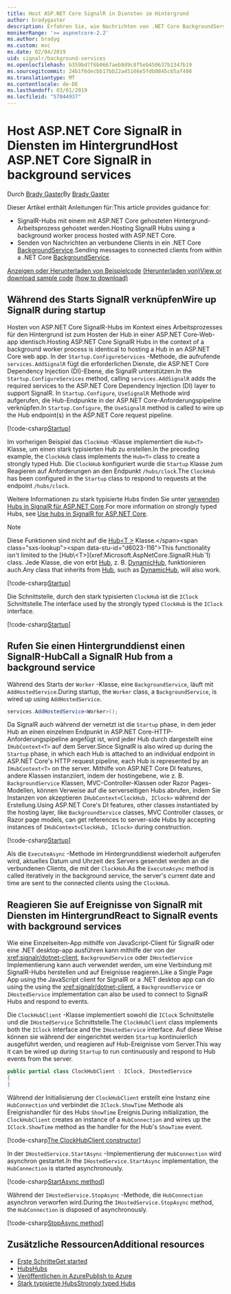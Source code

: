 ```yaml
---
title: Host ASP.NET Core SignalR in Diensten im Hintergrund
author: bradygaster
description: Erfahren Sie, wie Nachrichten von .NET Core BackgroundService-Klassen für SignalR-Clients gesendet.
monikerRange: '>= aspnetcore-2.2'
ms.author: bradyg
ms.custom: mvc
ms.date: 02/04/2019
uid: signalr/background-services
ms.openlocfilehash: b359bd7f6b0667aeb8d9c8f5eb450637b1347b19
ms.sourcegitcommit: 24b1f6decbb17bb22a45166e5fdb0845c65af498
ms.translationtype: MT
ms.contentlocale: de-DE
ms.lasthandoff: 03/01/2019
ms.locfileid: "57044937"
---
```

# <a name="host-aspnet-core-signalr-in-background-services"></a><span data-ttu-id="d6023-103">Host ASP.NET Core SignalR in Diensten im Hintergrund</span><span class="sxs-lookup"><span data-stu-id="d6023-103">Host ASP.NET Core SignalR in background services</span></span>

<span data-ttu-id="d6023-104">Durch [Brady Gaster](https://twitter.com/bradygaster)</span><span class="sxs-lookup"><span data-stu-id="d6023-104">By [Brady Gaster](https://twitter.com/bradygaster)</span></span>

<span data-ttu-id="d6023-105">Dieser Artikel enthält Anleitungen für:</span><span class="sxs-lookup"><span data-stu-id="d6023-105">This article provides guidance for:</span></span>

* <span data-ttu-id="d6023-106">SignalR-Hubs mit einem mit ASP.NET Core gehosteten Hintergrund-Arbeitsprozess gehostet werden.</span><span class="sxs-lookup"><span data-stu-id="d6023-106">Hosting SignalR Hubs using a background worker process hosted with ASP.NET Core.</span></span>
* <span data-ttu-id="d6023-107">Senden von Nachrichten an verbundene Clients in ein .NET Core [BackgroundService](xref:Microsoft.Extensions.Hosting.BackgroundService).</span><span class="sxs-lookup"><span data-stu-id="d6023-107">Sending messages to connected clients from within a .NET Core [BackgroundService](xref:Microsoft.Extensions.Hosting.BackgroundService).</span></span>

<span data-ttu-id="d6023-108">[Anzeigen oder Herunterladen von Beispielcode](https://github.com/aspnet/Docs/tree/master/aspnetcore/signalr/background-service/sample/) [(Herunterladen von)](xref:index#how-to-download-a-sample)</span><span class="sxs-lookup"><span data-stu-id="d6023-108">[View or download sample code](https://github.com/aspnet/Docs/tree/master/aspnetcore/signalr/background-service/sample/) [(how to download)](xref:index#how-to-download-a-sample)</span></span>

## <a name="wire-up-signalr-during-startup"></a><span data-ttu-id="d6023-109">Während des Starts SignalR verknüpfen</span><span class="sxs-lookup"><span data-stu-id="d6023-109">Wire up SignalR during startup</span></span>

<span data-ttu-id="d6023-110">Hosten von ASP.NET Core SignalR-Hubs im Kontext eines Arbeitsprozesses für den Hintergrund ist zum Hosten der Hub in einer ASP.NET Core-Web-app identisch.</span><span class="sxs-lookup"><span data-stu-id="d6023-110">Hosting ASP.NET Core SignalR Hubs in the context of a background worker process is identical to hosting a Hub in an ASP.NET Core web app.</span></span> <span data-ttu-id="d6023-111">In der `Startup.ConfigureServices` -Methode, die aufrufende `services.AddSignalR` fügt die erforderlichen Dienste, die ASP.NET Core Dependency Injection (DI)-Ebene, die SignalR unterstützen.</span><span class="sxs-lookup"><span data-stu-id="d6023-111">In the `Startup.ConfigureServices` method, calling `services.AddSignalR` adds the required services to the ASP.NET Core Dependency Injection (DI) layer to support SignalR.</span></span> <span data-ttu-id="d6023-112">In `Startup.Configure`, `UseSignalR` Methode wird aufgerufen, die Hub-Endpunkte in der ASP.NET Core-Anforderungspipeline verknüpfen.</span><span class="sxs-lookup"><span data-stu-id="d6023-112">In `Startup.Configure`, the `UseSignalR` method is called to wire up the Hub endpoint(s) in the ASP.NET Core request pipeline.</span></span>

[!code-csharp[Startup](background-service/sample/Server/Startup.cs?name=Startup)]

<span data-ttu-id="d6023-113">Im vorherigen Beispiel das `ClockHub` -Klasse implementiert die `Hub<T>` Klasse, um einen stark typisierten Hub zu erstellen.</span><span class="sxs-lookup"><span data-stu-id="d6023-113">In the preceding example, the `ClockHub` class implements the `Hub<T>` class to create a strongly typed Hub.</span></span> <span data-ttu-id="d6023-114">Die `ClockHub` konfiguriert wurde die `Startup` Klasse zum Reagieren auf Anforderungen an den Endpunkt `/hubs/clock`.</span><span class="sxs-lookup"><span data-stu-id="d6023-114">The `ClockHub` has been configured in the `Startup` class to respond to requests at the endpoint `/hubs/clock`.</span></span>

<span data-ttu-id="d6023-115">Weitere Informationen zu stark typisierte Hubs finden Sie unter [verwenden Hubs in SignalR für ASP.NET Core](xref:signalr/hubs#strongly-typed-hubs).</span><span class="sxs-lookup"><span data-stu-id="d6023-115">For more information on strongly typed Hubs, see [Use hubs in SignalR for ASP.NET Core](xref:signalr/hubs#strongly-typed-hubs).</span></span>

> [!NOTE]
> <span data-ttu-id="d6023-116">Diese Funktionen sind nicht auf die [Hub\<T >](xref:Microsoft.AspNetCore.SignalR.Hub`1) Klasse.</span><span class="sxs-lookup"><span data-stu-id="d6023-116">This functionality isn't limited to the [Hub\<T>](xref:Microsoft.AspNetCore.SignalR.Hub`1) class.</span></span> <span data-ttu-id="d6023-117">Jede Klasse, die von erbt [Hub](xref:Microsoft.AspNetCore.SignalR.Hub), z. B. [DynamicHub](xref:Microsoft.AspNetCore.SignalR.DynamicHub), funktionieren auch.</span><span class="sxs-lookup"><span data-stu-id="d6023-117">Any class that inherits from [Hub](xref:Microsoft.AspNetCore.SignalR.Hub), such as [DynamicHub](xref:Microsoft.AspNetCore.SignalR.DynamicHub), will also work.</span></span>

[!code-csharp[Startup](background-service/sample/Server/ClockHub.cs?name=ClockHub)]

<span data-ttu-id="d6023-118">Die Schnittstelle, durch den stark typisierten `ClockHub` ist die `IClock` Schnittstelle.</span><span class="sxs-lookup"><span data-stu-id="d6023-118">The interface used by the strongly typed `ClockHub` is the `IClock` interface.</span></span>

[!code-csharp[Startup](background-service/sample/HubServiceInterfaces/IClock.cs?name=IClock)]

## <a name="call-a-signalr-hub-from-a-background-service"></a><span data-ttu-id="d6023-119">Rufen Sie einen Hintergrunddienst einen SignalR-Hub</span><span class="sxs-lookup"><span data-stu-id="d6023-119">Call a SignalR Hub from a background service</span></span>

<span data-ttu-id="d6023-120">Während des Starts der `Worker` -Klasse, eine `BackgroundService`, läuft mit `AddHostedService`.</span><span class="sxs-lookup"><span data-stu-id="d6023-120">During startup, the `Worker` class, a `BackgroundService`, is wired up using `AddHostedService`.</span></span>

```csharp
services.AddHostedService<Worker>();
```

<span data-ttu-id="d6023-121">Da SignalR auch während der vernetzt ist die `Startup` phase, in dem jeder Hub an einen einzelnen Endpunkt in ASP.NET Core-HTTP-Anforderungspipeline angefügt ist, wird jeder Hub durch dargestellt eine `IHubContext<T>` auf dem Server.</span><span class="sxs-lookup"><span data-stu-id="d6023-121">Since SignalR is also wired up during the `Startup` phase, in which each Hub is attached to an individual endpoint in ASP.NET Core's HTTP request pipeline, each Hub is represented by an `IHubContext<T>` on the server.</span></span> <span data-ttu-id="d6023-122">Mithilfe von ASP.NET Core DI features, andere Klassen instanziiert, indem der hostingebene, wie z. B. `BackgroundService` Klassen, MVC-Controller-Klassen oder Razor Pages-Modellen, können Verweise auf die serverseitigen Hubs abrufen, indem Sie Instanzen von akzeptieren `IHubContext<ClockHub, IClock>` während der Erstellung.</span><span class="sxs-lookup"><span data-stu-id="d6023-122">Using ASP.NET Core's DI features, other classes instantiated by the hosting layer, like `BackgroundService` classes, MVC Controller classes, or Razor page models, can get references to server-side Hubs by accepting instances of `IHubContext<ClockHub, IClock>` during construction.</span></span>

[!code-csharp[Startup](background-service/sample/Server/Worker.cs?name=Worker)]

<span data-ttu-id="d6023-123">Als die `ExecuteAsync` -Methode im Hintergrunddienst wiederholt aufgerufen wird, aktuelles Datum und Uhrzeit des Servers gesendet werden an die verbundenen Clients, die mit der `ClockHub`.</span><span class="sxs-lookup"><span data-stu-id="d6023-123">As the `ExecuteAsync` method is called iteratively in the background service, the server's current date and time are sent to the connected clients using the `ClockHub`.</span></span>

## <a name="react-to-signalr-events-with-background-services"></a><span data-ttu-id="d6023-124">Reagieren Sie auf Ereignisse von SignalR mit Diensten im Hintergrund</span><span class="sxs-lookup"><span data-stu-id="d6023-124">React to SignalR events with background services</span></span>

<span data-ttu-id="d6023-125">Wie eine Einzelseiten-App mithilfe von JavaScript-Client für SignalR oder eine .NET desktop-app ausführen kann mithilfe der von der <xref:signalr/dotnet-client>, `BackgroundService` oder `IHostedService` Implementierung kann auch verwendet werden, um eine Verbindung mit SignalR-Hubs herstellen und auf Ereignisse reagieren.</span><span class="sxs-lookup"><span data-stu-id="d6023-125">Like a Single Page App using the JavaScript client for SignalR or a .NET desktop app can do using the using the <xref:signalr/dotnet-client>, a `BackgroundService` or `IHostedService` implementation can also be used to connect to SignalR Hubs and respond to events.</span></span>

<span data-ttu-id="d6023-126">Die `ClockHubClient` -Klasse implementiert sowohl die `IClock` Schnittstelle und die `IHostedService` Schnittstelle.</span><span class="sxs-lookup"><span data-stu-id="d6023-126">The `ClockHubClient` class implements both the `IClock` interface and the `IHostedService` interface.</span></span> <span data-ttu-id="d6023-127">Auf diese Weise können sie während der eingerichtet werden `Startup` kontinuierlich ausgeführt werden, und reagieren auf Hub-Ereignisse vom Server.</span><span class="sxs-lookup"><span data-stu-id="d6023-127">This way it can be wired up during `Startup` to run continuously and respond to Hub events from the server.</span></span> 

```csharp
public partial class ClockHubClient : IClock, IHostedService
{
}
```

<span data-ttu-id="d6023-128">Während der Initialisierung der `ClockHubClient` erstellt eine Instanz eine `HubConnection` und verbindet die `IClock.ShowTime` Methode als Ereignishandler für des Hubs `ShowTime` Ereignis.</span><span class="sxs-lookup"><span data-stu-id="d6023-128">During initialization, the `ClockHubClient` creates an instance of a `HubConnection` and wires up the `IClock.ShowTime` method as the handler for the Hub's `ShowTime` event.</span></span>

[!code-csharp[The ClockHubClient constructor](background-service/sample/Clients.ConsoleTwo/ClockHubClient.cs?name=ClockHubClientCtor)]

<span data-ttu-id="d6023-129">In der `IHostedService.StartAsync` -Implementierung der `HubConnection` wird asynchron gestartet.</span><span class="sxs-lookup"><span data-stu-id="d6023-129">In the `IHostedService.StartAsync` implementation, the `HubConnection` is started asynchronously.</span></span>

[!code-csharp[StartAsync method](background-service/sample/Clients.ConsoleTwo/ClockHubClient.cs?name=StartAsync)]

<span data-ttu-id="d6023-130">Während der `IHostedService.StopAsync` -Methode, die `HubConnection` asynchron verworfen wird.</span><span class="sxs-lookup"><span data-stu-id="d6023-130">During the `IHostedService.StopAsync` method, the `HubConnection` is disposed of asynchronously.</span></span>

[!code-csharp[StopAsync method](background-service/sample/Clients.ConsoleTwo/ClockHubClient.cs?name=StopAsync)]

## <a name="additional-resources"></a><span data-ttu-id="d6023-131">Zusätzliche Ressourcen</span><span class="sxs-lookup"><span data-stu-id="d6023-131">Additional resources</span></span>

* [<span data-ttu-id="d6023-132">Erste Schritte</span><span class="sxs-lookup"><span data-stu-id="d6023-132">Get started</span></span>](xref:tutorials/signalr)
* [<span data-ttu-id="d6023-133">Hubs</span><span class="sxs-lookup"><span data-stu-id="d6023-133">Hubs</span></span>](xref:signalr/hubs)
* [<span data-ttu-id="d6023-134">Veröffentlichen in Azure</span><span class="sxs-lookup"><span data-stu-id="d6023-134">Publish to Azure</span></span>](xref:signalr/publish-to-azure-web-app)
* [<span data-ttu-id="d6023-135">Stark typisierte Hubs</span><span class="sxs-lookup"><span data-stu-id="d6023-135">Strongly typed Hubs</span></span>](xref:signalr/hubs#strongly-typed-hubs)
